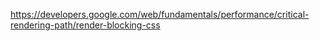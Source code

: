 https://developers.google.com/web/fundamentals/performance/critical-rendering-path/render-blocking-css